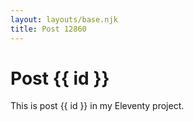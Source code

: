 ```yaml
---
layout: layouts/base.njk
title: Post 12860
---
```


# Post {{ id }}

This is post {{ id }} in my Eleventy project.
